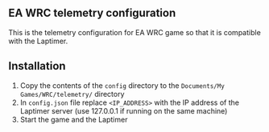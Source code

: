 ## EA WRC telemetry configuration

This is the telemetry configuration for EA WRC game so that it is compatible with the Laptimer.

## Installation

1. Copy the contents of the `config` directory to the `Documents/My Games/WRC/telemetry/` directory
2. In `config.json` file replace `<IP_ADDRESS>` with the IP address of the Laptimer server (use 127.0.0.1 if running on the same machine)
3. Start the game and the Laptimer
